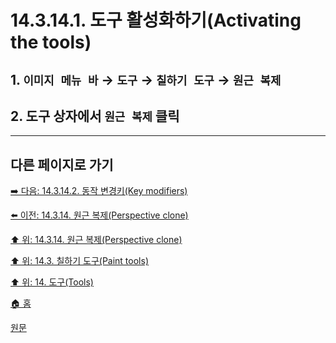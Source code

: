 # 14.3.14.1. 도구 활성화하기(Activating the tools)

<a id="14-03-14-01-s1"></a>

## 1. `이미지 메뉴 바` → `도구` → `칠하기 도구` → `원근 복제`

<a id="14-03-14-01-s2"></a>

## 2. 도구 상자에서 `원근 복제` 클릭

***

## 다른 페이지로 가기

[➡️ 다음: 14.3.14.2. 동작 변경키(Key modifiers)](./14-03-14-02-key_modifiers.md)

[⬅️ 이전: 14.3.14. 원근 복제(Perspective clone)](./14-03-14-00-perspective-clone.md)

[⬆️ 위: 14.3.14. 원근 복제(Perspective clone)](./14-03-14-00-perspective-clone.md)

[⬆️ 위: 14.3. 칠하기 도구(Paint tools)](./14-03-00-paint-tools.md)

[⬆️ 위: 14. 도구(Tools)](./14-00-tools.md)

[🏠 홈](./00-home.md)

[원문](https://docs.gimp.org/2.10/ko/gimp-tool-perspective-clone.html#idm14015)